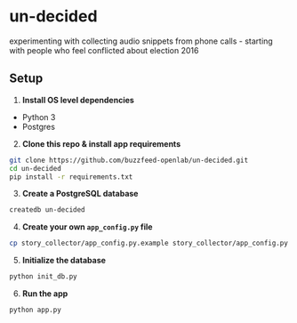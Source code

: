 # un-decided
experimenting with collecting audio snippets from phone calls - starting with people who feel conflicted about election 2016

## Setup
1. **Install OS level dependencies**
  - Python 3
  - Postgres
2. **Clone this repo & install app requirements**

  ```bash
  git clone https://github.com/buzzfeed-openlab/un-decided.git
  cd un-decided
  pip install -r requirements.txt
  ```
3. **Create a PostgreSQL database**

  ```bash
  createdb un-decided
  ```
4. **Create your own `app_config.py` file**

  ```bash
  cp story_collector/app_config.py.example story_collector/app_config.py
  ```
5. **Initialize the database**
  
  ```bash
  python init_db.py
  ```
6. **Run the app**
  
  ```bash
  python app.py
  ```
